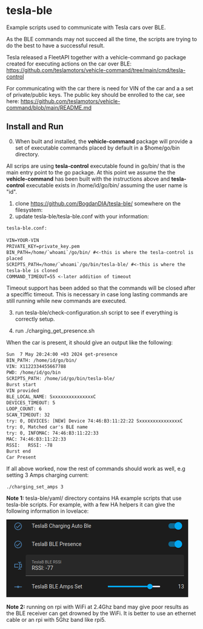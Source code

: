 # tesla-ble
Example scripts used to communicate with Tesla cars over BLE.

As the BLE commands may not succeed all the time, the scripts are trying to do the best to have a successful result.

Tesla released a FleetAPI together with a vehicle-command go package created for executing actions on the car over BLE:
https://github.com/teslamotors/vehicle-command/tree/main/cmd/tesla-control

For communicating with the car there is need for VIN of the car and a a set of private/public keys. The public key should be enrolled to the car, see here:
https://github.com/teslamotors/vehicle-command/blob/main/README.md

## **Install and Run**

0. When built and installed, the **vehicle-command** package will provide a set of executable commands placed by default in a $home/go/bin directory.

All scrips are using **tesla-control** executable found in go/bin/ that is the main entry point to the go package.
At this point we assume the the **vehicle-command** has been built with the instructions above and **tesla-control** executable exists in /home/id/go/bin/ assuming the user name is "id". 

1. clone https://github.com/BogdanDIA/tesla-ble/ somewhere on the filesystem:
2. update tesla-ble/tesla-ble.conf with your information:

```
tesla-ble.conf:

VIN=YOUR-VIN
PRIVATE_KEY=private_key.pem
BIN_PATH=/home/`whoami`/go/bin/ #<-this is where the tesla-control is placed
SCRIPTS_PATH=/home/`whoami`/go/bin/tesla-ble/ #<-this is where the tesla-ble is cloned
COMMAND_TIMEOUT=55 <-later addition of timeout
```
Timeout support has been added so that the commands will be closed after a speciffic timeout. This is necessary in case long lasting commands are still running while new commands are executed.

3. run tesla-ble/check-configuration.sh script to see if everything is correctly setup.

4. run ./charging_get_presence.sh

When the car is present, it should give an output like the following:

```
Sun  7 May 20:24:00 +03 2024 get-presence
BIN_PATH: /home/id/go/bin/
VIN: X1122334455667788 
PWD: /home/id/go/bin
SCRIPTS_PATH: /home/id/go/bin/tesla-ble/
Burst start
VIN provided
BLE_LOCAL_NAME: SxxxxxxxxxxxxxxxC
DEVICES_TIMEOUT: 5
LOOP_COUNT: 6
SCAN_TIMEOUT: 32
try: 0, DEVICES: [NEW] Device 74:46:B3:11:22:22 SxxxxxxxxxxxxxxxC
try: 0, Matched car's BLE name
try: 0, INFOMAC: 74:46:B3:11:22:33
MAC: 74:46:B3:11:22:33
RSSI:   RSSI: -78
Burst end
Car Present
```

If all above worked, now the rest of commands should work as well, e.g setting 3 Amps charging current:

```
./charging_set_amps 3
```

**Note 1:**
tesla-ble/yaml/ directory contains HA example scripts that use tesla-ble scripts. For example, with a few HA helpers it can give the following information in lovelace:

![alt text](https://github.com/BogdanDIA/tesla-ble/blob/main/yaml/img/HA_lovelace.png)

**Note 2:**
running on rpi with WiFi at 2.4Ghz band may give poor results as the BLE receiver can get drowned by the WiFi. It is better to use an ethernet cable or an rpi with 5Ghz band like rpi5.


